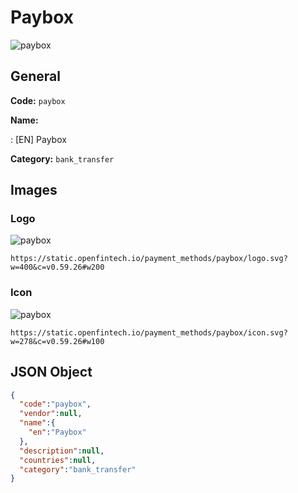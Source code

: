 
# Paybox 
![paybox](https://static.openfintech.io/payment_methods/paybox/logo.svg?w=400&c=v0.59.26#w200)  

## General 
**Code:** `paybox` 
 
**Name:** 
 
:	[EN] Paybox 
 
**Category:** `bank_transfer` 
 

## Images 

### Logo 
![paybox](https://static.openfintech.io/payment_methods/paybox/logo.svg?w=400&c=v0.59.26#w200)  

```
https://static.openfintech.io/payment_methods/paybox/logo.svg?w=400&c=v0.59.26#w200
```  

### Icon 
![paybox](https://static.openfintech.io/payment_methods/paybox/icon.svg?w=278&c=v0.59.26#w100)  

```
https://static.openfintech.io/payment_methods/paybox/icon.svg?w=278&c=v0.59.26#w100
```  

## JSON Object 

```json
{
  "code":"paybox",
  "vendor":null,
  "name":{
    "en":"Paybox"
  },
  "description":null,
  "countries":null,
  "category":"bank_transfer"
}
```  
